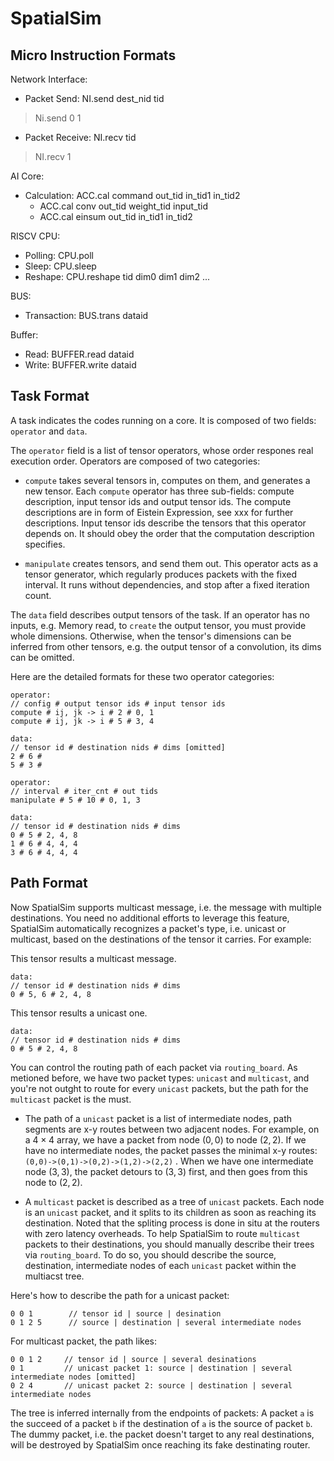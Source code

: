 # SpatialSim

## Micro Instruction Formats

Network Interface: 
* Packet Send: NI.send dest_nid tid
> Ni.send 0 1
* Packet Receive: NI.recv tid
> NI.recv 1

AI Core: 
* Calculation: ACC.cal command out_tid in_tid1 in_tid2
    * ACC.cal conv out_tid weight_tid input_tid
    * ACC.cal einsum out_tid in_tid1 in_tid2

RISCV CPU:
* Polling: CPU.poll 
* Sleep: CPU.sleep
* Reshape: CPU.reshape tid dim0 dim1 dim2 ... 

BUS: 
* Transaction: BUS.trans dataid

Buffer: 
* Read: BUFFER.read dataid
* Write: BUFFER.write dataid


## Task Format
A task indicates the codes running on a core. It is composed of two fields: `operator` and `data`. 

The `operator` field is a list of tensor operators, whose order respones real execution order. 
Operators are composed of two categories: 

* `compute` takes several tensors in, computes on them, and generates a new tensor. Each `compute` operator has three sub-fields: compute description, 
input tensor ids and output tensor ids. The compute descriptions are in form of Eistein Expression, see xxx for further descriptions. Input tensor ids describe the tensors that this operator depends on. It should obey the order that the computation description specifies. 

* `manipulate` creates tensors, and send them out. This operator acts as a tensor generator, which regularly produces packets with the fixed interval. It runs without dependencies, and stop after a fixed iteration count.

The `data` field describes output tensors of the task. If an operator has no inputs, e.g. Memory read, to `create` the output tensor, you must provide whole dimensions. 
Otherwise, when the tensor's dimensions can be inferred from other tensors, e.g. the output tensor of a convolution, its dims can be omitted.

Here are the detailed formats for these two operator categories: 
```
operator: 
// config # output tensor ids # input tensor ids
compute # ij, jk -> i # 2 # 0, 1 
compute # ij, jk -> i # 5 # 3, 4 

data: 
// tensor id # destination nids # dims [omitted]
2 # 6 #
5 # 3 # 
```

```
operator: 
// interval # iter_cnt # out tids
manipulate # 5 # 10 # 0, 1, 3

data: 
// tensor id # destination nids # dims
0 # 5 # 2, 4, 8
1 # 6 # 4, 4, 4
3 # 6 # 4, 4, 4

```


## Path Format

Now SpatialSim supports multicast message, i.e. the message with multiple destinations. You need no additional efforts to leverage this feature, SpatialSim automatically recognizes a packet's type, i.e. unicast or multicast, based on the destinations of the tensor it carries. For example: 

This tensor results a multicast message. 
```
data: 
// tensor id # destination nids # dims
0 # 5, 6 # 2, 4, 8
```

This tensor results a unicast one.
```
data: 
// tensor id # destination nids # dims
0 # 5 # 2, 4, 8
```

You can control the routing path of each packet via `routing_board`. As metioned before, we have two packet types: `unicast` and `multicast`, and you're not outght to route for every `unicast` packets, but the path for the `multicast` packet is the must. 

* The path of a `unicast` packet is a list of intermediate nodes, path segments are x-y routes between two adjacent nodes. For example, on a $4 \times 4$ array, we have a packet from node $(0, 0)$ to node $(2, 2)$. If we have no intermediate nodes, the packet passes the minimal x-y routes: 
``
(0,0)->(0,1)->(0,2)->(1,2)->(2,2)
``
. When we have one intermediate node $(3,3)$, the packet detours to $(3,3)$ first, and then goes from this node to $(2,2)$. 

* A `multicast` packet is described as a tree of `unicast` packets. Each node is an `unicast` packet, and it splits to its children
as soon as reaching its destination. Noted that the spliting process is done in situ at the routers with zero latency overheads. 
To help SpatialSim to route `multicast` packets to their destinations, you should manually describe their trees via `routing_board`. 
To do so, you should describe the source, destination, intermediate nodes of each `unicast` packet within the multiacst tree.

Here's how to describe the path for a unicast packet: 
```
0 0 1        // tensor id | source | desination
0 1 2 5      // source | destination | several intermediate nodes
```

For multicast packet, the path likes: 
```
0 0 1 2     // tensor id | source | several desinations
0 1         // unicast packet 1: source | destination | several intermediate nodes [omitted]
0 2 4       // unicast packet 2: source | destination | several intermediate nodes 
```

The tree is inferred internally from the endpoints of packets: A packet `a` is the succeed of a packet `b` if the destination of `a` is the source of packet `b`. The dummy packet, i.e. the packet doesn't target to any real destinations, will be destroyed by SpatialSim once reaching its fake destinating router. 